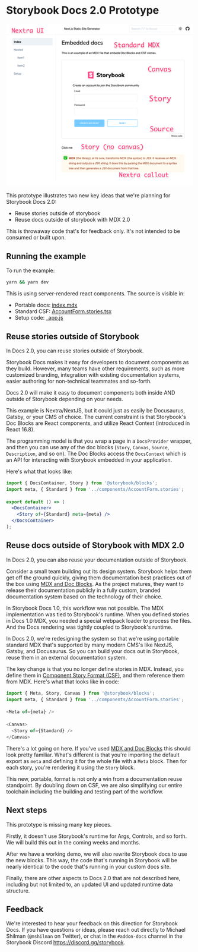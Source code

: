 # Storybook Docs 2.0 Prototype

<img src="./screenshot.png" />

This prototype illustrates two new key ideas that we're planning for Storybook Docs 2.0:

- Reuse stories outside of storybook
- Reuse docs outside of storybook with MDX 2.0

This is throwaway code that's for feedback only. It's not intended to be consumed or built upon.

## Running the example

To run the example:

```sh
yarn && yarn dev
```

This is using server-rendered react components. The source is visible in:

- Portable docs: [index.mdx](./pages/index.mdx)
- Standard CSF: [AccountForm.stories.tsx](./components/AccountForm.stories.tsx)
- Setup code: [\_app.js](./pages/_app.js)

## Reuse stories outside of Storybook

In Docs 2.0, you can reuse stories outside of Storybook.

Storybook Docs makes it easy for developers to document components as they build. However, many teams have other requirements, such as more customized branding, integration with existing documentation systems, easier authoring for non-technical teammates and so-forth.

Docs 2.0 will make it easy to document components both inside AND outside of Storybook depending on your needs.

This example is Nextra/NextJS, but it could just as easily be Docusaurus, Gatsby, or your CMS of choice. The current constraint is that Storybook's Doc Blocks are React components, and utilize React Context (introduced in React 16.8).

The programming model is that you wrap a page in a `DocsProvider` wrapper, and then you can use any of the doc blocks (`Story`, `Canvas`, `Source`, `Description`, and so on). The Doc Blocks access the `DocsContext` which is an API for interacting with Storybook embedded in your application.

Here's what that looks like:

```jsx
import { DocsContainer, Story } from '@storybook/blocks';
import meta, { Standard } from '../components/AccountForm.stories';

export default () => (
  <DocsContainer>
    <Story of={Standard} meta={meta} />
  </DocsContainer>
);
```

## Reuse docs outside of Storybook with MDX 2.0

In Docs 2.0, you can also reuse your documentation outside of Storybook.

Consider a small team building out its design system. Storybook helps them get off the ground quickly, giving them documentation best practices out of the box using [MDX and Doc Blocks](https://storybook.js.org/docs/react/api/mdx). As the project matures, they want to release their documentation publicly in a fully custom, branded documentation system based on the technology of their choice.

In Storybook Docs 1.0, this workflow was not possible. The MDX implementation was tied to Storybook's runtime. When you defined stories in Docs 1.0 MDX, you needed a special webpack loader to process the files. And the Docs rendering was tightly coupled to Storybook's runtime.

In Docs 2.0, we're redesigning the system so that we're using portable standard MDX that's supported by many modern CMS's like NextJS, Gatsby, and Docusaurus. So you can build your docs out in Storybook, reuse them in an external documentation system.

The key change is that you no longer define stories in MDX. Instead, you define them in [Component Story Format (CSF)](https://storybook.js.org/docs/react/api/csf), and them reference them from MDX. Here's what that looks like in code:

```js
import { Meta, Story, Canvas } from '@storybook/blocks';
import meta, { Standard } from '../components/AccountForm.stories';

<Meta of={meta} />

<Canvas>
  <Story of={Standard} />
</Canvas>
```

There's a lot going on here. If you've used [MDX and Doc Blocks](https://storybook.js.org/docs/react/api/mdx) this should look pretty familiar. What's different is that you're importing the default export as `meta` and defining it for the whole file with a `Meta` block. Then for each story, you're rendering it using the `Story` block.

This new, portable, format is not only a win from a documentation reuse standpoint. By doubling down on CSF, we are also simplifying our entire toolchain including the building and testing part of the workflow.

## Next steps

This prototype is missing many key pieces.

Firstly, it doesn't use Storybook's runtime for Args, Controls, and so forth. We will build this out in the coming weeks and months.

After we have a working demo, we will also rewrite Storybook docs to use the new blocks. This way, the code that's running in Storybook will be nearly identical to the code that's running in your custom docs site.

Finally, there are other aspects to Docs 2.0 that are not described here, including but not limited to, an updated UI and updated runtime data structure.

## Feedback

We're interested to hear your feedback on this direction for Storybook Docs. If you have questions or ideas, please reach out directly to Michael Shilman (`@mshilman` on Twitter), or chat in the `#addon-docs` channel in the Storybook Discord https://discord.gg/storybook.
